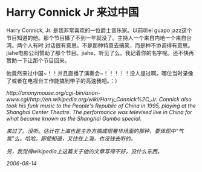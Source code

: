 # Harry Connick Jr 来过中国

Harry Connick, Jr. 是我非常喜欢的一位爵士音乐家。以前听el guapo jazz这个节目知道的他。那个节目播了不到一年就没了。主持人一个来自内地一个来自台湾。两个人有时 对话很有意思。不是那种特意去搞笑，而是种不协调得有意思。jiahe电影公司赞助了那个节目。jiahe，听见了么。我记着你的名字呢。还不快再赞助一下让那个节目回来。

他竟然来过中国~！！并且直播了演奏会~！！！！！没人提过啊。哪位当时录像了或者在电视台工作能搞到带子的高速我吧。：）

<cite>
http://anonymouse.org/cgi-bin/anon-www.cgi/http://en.wikipedia.org/wiki/Harry_Connick%2C_Jr.
Connick also took his funk music to the People's Republic of China in 1995, playing at the Shanghai Center Theatre. The performance was televised live in China for what became known as the Shanghai Gumbo special.

来过了。没听。估计在上海也是主办方搞成很奢华场面的那种，要体现中“气氛”么。哈哈。即使知道，又住在上海，也没钱去听的。

另，我觉得wikipedia上这篇关于他的文章写得不好，没什么东西。

2006-08-14